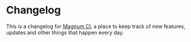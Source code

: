# Changelog

This is a changelog for [Magnum CI](https://magnum-ci.com), a place to keep track
of new features, updates and other things that happen every day.